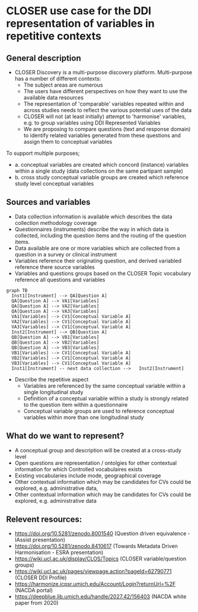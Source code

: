 # CLOSER use case for the DDI representation of variables in repetitive contexts

## General description

- CLOSER Discovery is a multi-purpose discovery platform. Multi-purpose has a number of different contexts:
  - The subject areas are numerous
  - The users have different perspectives on how they want to use the available data resources
  - The representation of 'comparable' variables repeated within and across studies needs to reflect the various potential uses of the data
  - CLOSER will not (at least initially) attempt to 'harmonise' variables, e.g. to group variables using DDI Represented Variables
  - We are proposing to compare questions (text and response domain) to identify related variables generated from these questions and assign them to conceptual variables
 
To support multiple purposes;
  - a. conceptual variables are created which concord (instance) variables within a single study (data collections on the same partipant sample)
  - b. cross study conceptual variable groups are created which reference study level conceptual variables
 

## Sources and variables

- Data collection information is available which describes the data collection methodology coverage
- Questionnaires (instruments) describe the way in which data is collected, including the question items and the routing of the question items.
- Data available are one or more variables which are collected from a question in a survey or clinical instrument
- Variables reference their originating question, and derived variabled reference there source variables
- Variables and questions groups based on the CLOSER Topic vocabulary reference all questions and variables

``` mermaid
graph TB
  Inst1[Instrument] --> QA[Question A]
  QA[Question A] --> VA1[Variables]
  QA[Question A] --> VA2[Variables]
  QA[Question A] --> VA3[Variables]
  VA1[Variables] --> CV1[Conceptual Variable A] 
  VA2[Variables] --> CV1[Conceptual Variable A] 
  VA3[Variables] --> CV1[Conceptual Variable A]
  Inst2[Instrument] --> QB[Question A]
  QB[Question A] --> VB1[Variables]
  QB[Question A] --> VB2[Variables]
  QB[Question A] --> VB3[Variables]
  VB1[Variables] --> CV1[Conceptual Variable A] 
  VB2[Variables] --> CV1[Conceptual Variable A] 
  VB3[Variables] --> CV1[Conceptual Variable A]
  Inst1[Instrument] -- next data collection -->   Inst2[Instrument] 
```

- Describe the repetitive aspect
  - Variables are referenced by the same conceptual variable within a single longitudinal study
  - Definition of a conceptual variable within a study is strongly related to the question item within a questionnaire
  - Conceptual variable groups are used to reference conceptual variables within more than one longitudinal study

## What do we want to represent?

- A conceptual group and description will be created at a cross-study level
- Open questions are representation / ontolgies for other contextual information for which Controlled vocabulaires exists
- Existing vocabularies include mode, geographical coverage
- Other contextual information which may be candidates for CVs could be explored, e.g. administrative data,  
- Other contextual information which may be candidates for CVs could be explored, e.g. administrative data

## Relevent resources:
- https://doi.org/10.5281/zenodo.8001540 (Question driven equivalence - IAssist presentation)
- https://doi.org/10.5281/zenodo.8410617 (Towards Metadata Driven Harmonisation - ESRA presentation)
- https://wiki.ucl.ac.uk/display/CLOS/Topics (CLOSER variable/question groups)
- https://wiki.ucl.ac.uk/pages/viewpage.action?pageId=62790771 (CLOSER DDI Profile)
- https://harmonize.icpsr.umich.edu/Account/Login?returnUrl=%2F (NACDA portal)
- https://deepblue.lib.umich.edu/handle/2027.42/156403 (NACDA white paper from 2020)
